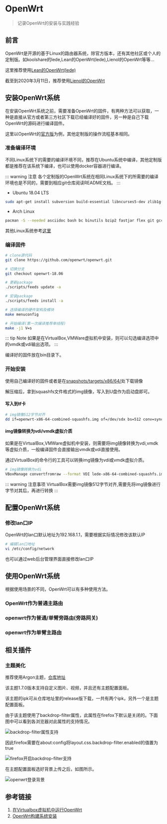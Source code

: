 # OpenWrt

> 记录OpenWrt的安装与实践经验

## 前言

OpenWrt是开源的基于Linux的路由器系统，除官方版本，还有其他社区或个人的定制版。如koolshare的lede,Lean的OpenWrt(lede),Lienol的OpenWrt等等...

这里推荐使用[Lean的OpenWrt(lede)](https://github.com/coolsnowwolf/lede)

截至到2020年3月11日，推荐使用[Lienol的OpenWrt](https://github.com/Lienol/openwrt)

## 安装OpenWrt系统

在安装OpenWrt系统之前，需要准备OpenWrt的固件，有两种方法可以获取，一种是直接从官方或者第三方社区下载已经编译好的固件，另一种是自己下载OpenWrt的源码进行编译固件。

这里以OpenWrt的[官方版](https://openwrt.org/)为例，其他定制版的操作流程基本相同。

### 准备编译环境

不同Linux系统下的需要的编译环境不同，推荐在Ubuntu系统中编译，其他定制版都是推荐在该系统下编译，也可以使用docker容器进行编译。

::: warning 注意
各个定制版的OpenWrt系统在相同Linux系统下的所需要的编译环境也是不同的，需要到相应git仓库阅读README文档。
:::

- Ubuntu 18.04 LTS

```bash
sudo apt-get install subversion build-essential libncurses5-dev zlib1g-dev gawk git ccache gettext libssl-dev xsltproc zip
```

- Arch Linux

```bash
pacman -S --needed asciidoc bash bc binutils bzip2 fastjar flex git gcc util-linux gawk intltool zlib make cdrkit ncurses openssl patch perl-extutils-makemaker rsync unzip wget gettext libxslt boost libusb bin86 sharutils b43-fwcutter findutils time
```

其他Linux系统参考[这里](https://openwrt.org/docs/guide-developer/build-system/install-buildsystem)

### 编译固件

```bash
# clone源代码
git clone https://github.com/openwrt/openwrt.git

# 切换分支
git checkout openwrt-18.06

# 更新package
./scripts/feeds update -a

# 安装package
./scripts/feeds install -a

# 选择编译的硬件架构及模块
make menuconfig

# 开始编译(第一次编译推荐单线程)
make -j1 V=s
```

::: tip Note
如果是在VirtualBox,VMWare虚拟机中安装，则可以勾选编译选项中的vmdk或vdi输出选项。
:::

编译好的固件放在bin目录下。

### 开始安装

使用自己编译好的固件或者是在[snapshots/targets/x86/64/](https://downloads.openwrt.org/snapshots/targets/x86/64/)处下载镜像

解压缩后，拿到squashfs文件格式的img镜像，写入到U盘作为启动盘即可。

#### 写入到tf卡

```bash
# img镜像512字节对齐
dd if=openwrt-x86-64-combined-squashfs.img of=/dev/sdx bs=512 conv=sync
```

#### img镜像转换为vdi/vmdk虚拟介质

如果是在VirtualBox,VMWare虚拟机中安装，则需要将img镜像转换为vdi,vmdk等虚拟介质，一般编译固件会直接输出vmdk或vdi直接使用。

通过VirtualBox的命令行的工具可以转换img镜像为vdi或vmdk虚拟介质。

```bash
# img镜像转换为vdi
VBoxManage convertfromraw --format VDI lede-x86-64-combined-squashfs.img lede-x86-64-combined-squashfs.vdi
```

::: warning 注意事项
VirtualBox需要img镜像512字节对齐,需要先将img镜像进行字节对其后，再进行转换
:::

## 配置OpenWrt系统

### 修改lan口IP

OpenWrt的lan口默认地址为192.168.1.1，需要根据实际情况修改该默认IP

```bash
# 编辑lan口地址
vi /etc/config/network
```

也可以通过web后台管理界面直接修改lan口IP

## 使用OpenWrt系统

根据使用场景的不同，OpenWrt可以有多种使用方法。

### OpenWrt作为普通主路由

### openwrt作为普通/单臂旁路由(旁路网关)

### openwrt作为单臂主路由

## 相关插件

### 主题美化

推荐使用Argon主题，[仓库地址](https://github.com/jerrykuku/luci-theme-argon)

该主题1.7.0版本支持自定义图片、视频，并且还有主题配置面板。

该主题的ipk可从仓库地址里的release版下载，一共有两个ipk，另外一个是主题配置面板。

由于该主题使用了backdrop-filter属性，此属性在firefox下默认是关闭的。下面图中可以看到各浏览器对此属性的支持情况。

![backdrop-filter属性支持](~@source/img/backdrop-filter.jpg)

因此firefox需要在about:config将layout.css.backdrop-filter.enabled的值置为true

![firefox开启backdrop-filter支持](~@source/img/firefox-aboutconfig.jpg)

在主题配置面板选好背景上传之后，如图所示。

![openwrt登录背景](~@source/img/openwrt-bg.jpg)

## 参考链接

1. [在Virtualbox虚拟机中运行OpenWrt](https://openwrt.org/zh/docs/guide-user/virtualization/virtualbox-vm)
2. [OpenWrt构建系统安装](https://openwrt.org/docs/guide-developer/build-system/install-buildsystem)

